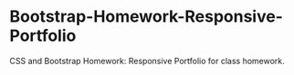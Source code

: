 # Bootstrap-Homework-Responsive-Portfolio
CSS and Bootstrap Homework: Responsive Portfolio for class homework.
